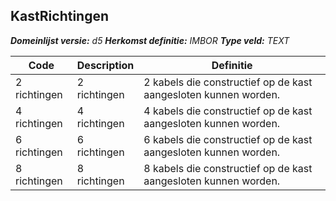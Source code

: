 ﻿## KastRichtingen

*__Domeinlijst versie:__ d5*
*__Herkomst definitie:__ IMBOR*
*__Type veld:__ TEXT*

|__Code__ |__Description__ |__Definitie__	|
|	---	|	---	|   ---	| 
| 2 richtingen | 2 richtingen | 2 kabels die constructief op de kast aangesloten kunnen worden. |
| 4 richtingen | 4 richtingen | 4 kabels die constructief op de kast aangesloten kunnen worden. |
| 6 richtingen | 6 richtingen | 6 kabels die constructief op de kast aangesloten kunnen worden. |
| 8 richtingen | 8 richtingen | 8 kabels die constructief op de kast aangesloten kunnen worden. |
